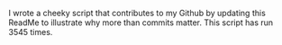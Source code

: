I wrote a cheeky script that contributes to my Github by updating this ReadMe to illustrate why more than commits matter. This script has run 3545 times.